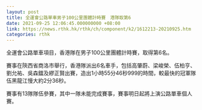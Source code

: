 ```yaml
---
layout: post
title: 全運會公路單車男子100公里團體計時賽　港隊取第6
date: 2021-09-25 12:06:45.000000000 +08:00
link: https://news.rthk.hk/rthk/ch/component/k2/1612213-20210925.htm
categories: rthk
---
```


全運會公路單車項目，香港隊在男子100公里團體計時賽，取得第6名。

賽事在陝西省商洛巿舉行，香港隊派出6名車手，包括高肇蔚、梁峻榮、伍柏亨、劉允祐、吳森鐳及繆正賢出賽，造出1小時55分46秒999的時間，較最快的冠軍隊伍黑龍江慢大約2分36秒。

賽事有13隊隊伍參賽，其中一隊未能完成賽事，賽事明日起將上演公路單車個人賽。
